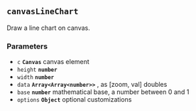 ## `canvasLineChart`

Draw a line chart on canvas.

### Parameters

* `c` **`Canvas`** canvas element
* `height` **`number`** 
* `width` **`number`** 
* `data` **`Array<Array<number>>`** , as [zoom, val] doubles
* `base` **`number`** mathematical base, a number between 0 and 1
* `options` **`Object`** optional customizations





